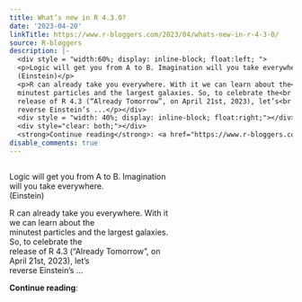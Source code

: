 ```yaml
---
title: What’s new in R 4.3.0?
date: '2023-04-20'
linkTitle: https://www.r-bloggers.com/2023/04/whats-new-in-r-4-3-0/
source: R-bloggers
description: |-
  <div style = "width:60%; display: inline-block; float:left; ">
  <p>Logic will get you from A to B. Imagination will you take everywhere.<br />
  (Einstein)</p>
  <p>R can already take you everywhere. With it we can learn about the<br />
  minutest particles and the largest galaxies. So, to celebrate the<br />
  release of R 4.3 (“Already Tomorrow”, on April 21st, 2023), let’s<br />
  reverse Einstein’s ...</p></div>
  <div style = "width: 40%; display: inline-block; float:right;"></div>
  <div style="clear: both;"></div>
  <strong>Continue reading</strong>: <a href="https://www.r-bloggers.com/2023/04/whats-new-in-r-4- ...
disable_comments: true
---
```

<div style = "width:60%; display: inline-block; float:left; ">
<p>Logic will get you from A to B. Imagination will you take everywhere.<br />
(Einstein)</p>
<p>R can already take you everywhere. With it we can learn about the<br />
minutest particles and the largest galaxies. So, to celebrate the<br />
release of R 4.3 (“Already Tomorrow”, on April 21st, 2023), let’s<br />
reverse Einstein’s ...</p></div>
<div style = "width: 40%; display: inline-block; float:right;"></div>
<div style="clear: both;"></div>
<strong>Continue reading</strong>: <a href="https://www.r-bloggers.com/2023/04/whats-new-in-r-4- ...